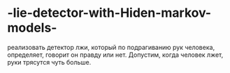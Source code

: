 # -lie-detector-with-Hiden-markov-models-
реализовать детектор лжи, который по подрагиванию рук человека, определяет, говорит он правду или нет. Допустим, когда человек лжет, руки трясутся чуть больше.
